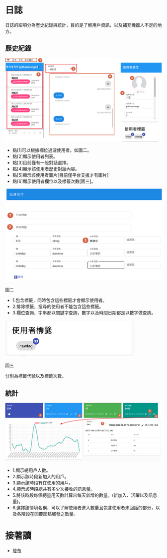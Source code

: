 # 日誌
日誌的細項分為歷史紀錄與統計，目的是了解用戶資訊，以及補充機器人不足的地方。

## 歷史紀錄

![](../../../../images/docs/Image069.png)

- 點[1]可以根據欄位過濾使用者。如圖二。
- 點[2]顯示使用者列表。
- 點[3]目前僅有一般對話選擇。
- 點[4]顯示該使用者歷史對話內容。
- 點[5]顯示該使用者圖片[目前僅平台支援才有圖片]
- 點[6]顯示使用者欄位以及標籤次數[圖三]。

![](../../../../images/docs/Image070.png)

圖二

- 1.包含標籤，同時包含這些標籤才會顯示使用者。
- 2.排除標籤，搜尋的使用者不能包含這些標籤。
- 3.欄位查詢，字串都以關鍵字查詢，數字以及時間日期都是以數字做查詢。

![](../../../../images/docs/Image071.png)

圖三

分別為標籤代號以及標籤次數。

## 統計

![](../../../../images/docs/Image073.png)
- 1.顯示總用戶人數。
- 2.顯示該時段新加入的用戶。
- 3.顯示該時段有在使用的用戶。
- 4.顯示該時段總共有多少次接收的訊息量。
- 5.將該時段每個總量用天數計算出每天新增的數量。(新加入、活躍以及訊息量)。
- 6.選擇該情境名稱，可以了解使用者進入數量且包含使用者未回話的部分，以及各階段在回覆節點觸發之數量。

# 接著讀
- [發布](../../tutorials/docs/bot-published.html)
